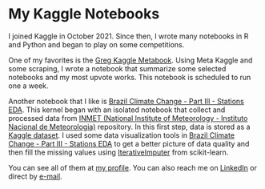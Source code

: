 # My Kaggle Notebooks

I joined Kaggle in October 2021. Since then, I wrote many notebooks in R and Python and began to play on some competitions.

One of my favorites is the [Greg Kaggle Metabook]( https://www.kaggle.com/code/gregoryoliveira/greg-kaggle-metabook). Using Meta Kaggle and some scraping, I wrote a notebook that summarize some selected notebooks and my most upvote works. This notebook is scheduled to run one a week.

Another notebook that I like is [Brazil Climate Change - Part III - Stations EDA](https://www.kaggle.com/code/gregoryoliveira/brazil-climate-change-part-iii-stations-eda). This kernel began with an isolated notebook that collect and processed data from [INMET (National Institute of Meteorology - Instituto Nacional de Meteorologia)](https://portal.inmet.gov.br/dadoshistoricos) repository. In this first step, data is stored as a [Kaggle dataset](https://www.kaggle.com/datasets/gregoryoliveira/brazil-weather-information-by-inmet/). I used some data visualization tools in [Brazil Climate Change - Part III - Stations EDA](https://www.kaggle.com/code/gregoryoliveira/brazil-climate-change-part-iii-stations-eda) to get a better picture of data quality and then fill the missing values using [IterativeImputer](https://scikit-learn.org/stable/modules/generated/sklearn.impute.IterativeImputer.html#sklearn.impute.IterativeImputer) from scikit-learn.

You can see all of them at [my profile](https://www.kaggle.com/gregoryoliveira). You can also reach me on [LinkedIn](https://www.linkedin.com/in/gregory-melo-72ab5bb0/) or direct by [e-mail](gregoryomelo@gmail.com).
